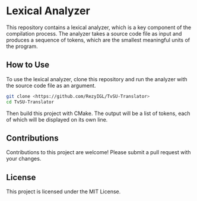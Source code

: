 # Lexical Analyzer

This repository contains a lexical analyzer, which is a key component of the compilation process. 
The analyzer takes a source code file as input and produces a sequence of tokens, which are the smallest meaningful units of the program.

## How to Use

To use the lexical analyzer, clone this repository and run the analyzer with the source code file as an argument.

```bash
git clone <https://github.com/RezyIGL/TvSU-Translator>
cd TvSU-Translator
```

Then build this project with CMake.
The output will be a list of tokens, each of which will be displayed on its own line.

## Contributions

Contributions to this project are welcome! Please submit a pull request with your changes.

## License

This project is licensed under the MIT License.
